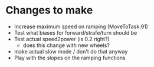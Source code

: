 # Changes to make
- Increase maximum speed on ramping (MoveToTask:91)
- Test what biases for forward/strafe/turn should be
- Test actual speed2power (is 0.2 right?)
  - does this change with new wheels?
- make actual slow mode / don't do that anyway
- Play with the slopes on the ramping functions

